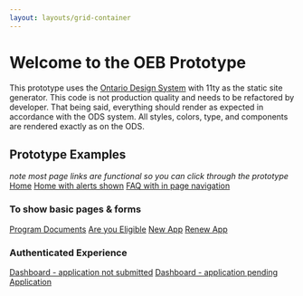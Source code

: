 ```yaml
---
layout: layouts/grid-container
---
```



# Welcome to the OEB Prototype

This prototype uses the [Ontario Design System](https://designsystem.ontario.ca/) with 11ty as the static site generator. This code is not production quality and needs to be refactored by developer. That being said, everything should render as expected in accordance with the ODS system. All styles, colors, type, and components are rendered exactly as on the ODS.


## Prototype Examples
_note most page links are functional so you can click through the prototype_
[Home](/landing)
[Home with alerts shown](/landing-alerts)
[FAQ with in page navigation](/faqs/) 

### To show basic pages & forms
[Program Documents](/forms)
[Are you Eligible](/eligible)
[New App](/newapp)
[Renew App](/renewapp)

### Authenticated Experience
[Dashboard - application not submitted](/account)
[Dashboard - application pending](/account-pending)
[Application](/app)